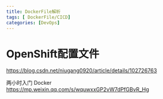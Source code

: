 ```yaml
---
title: DockerFile解析
tags: [ DockerFile/CICD]
categories: [DevOps]
---
```


# OpenShift配置文件
https://blog.csdn.net/niugang0920/article/details/102726763


两小时入门 Docker
https://mp.weixin.qq.com/s/wquwxxGP2vW7dPfGBvR_Hg